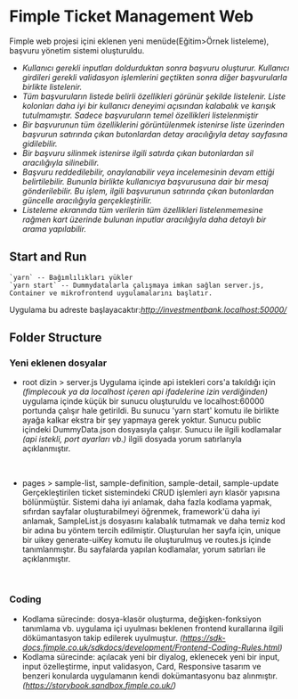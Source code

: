 # Fimple Ticket Management Web
Fimple web projesi içini eklenen yeni menüde(Eğitim>Örnek listeleme), başvuru yönetim sistemi oluşturuldu.

- _Kullanıcı gerekli inputları doldurduktan sonra başvuru oluşturur. Kullanıcı girdileri gerekli validasyon işlemlerini geçtikten sonra diğer başvurularla birlikte listelenir._
- _Tüm başvuruların listede belirli özellikleri görünür şekilde listelenir. Liste kolonları daha iyi bir kullanıcı deneyimi açısından kalabalık ve karışık tutulmamıştır. Sadece başvuruların temel özellikleri listelenmiştir_ 
- _Bir başvurunun tüm özelliklerini görüntülenmek istenirse liste üzerinden başvurun satırında çıkan butonlardan detay aracılığıyla detay sayfasına gidilebilir._
- _Bir başvuru silinmek istenirse ilgili satırda çıkan butonlardan sil aracılığıyla silinebilir._
- _Başvuru reddedilebilir, onaylanabilir veya incelemesinin devam ettiği belirtilebilir. Bununla birlikte kullanıcıya başvurusuna dair bir mesaj gönderilebilir. Bu işlem, ilgili başvurunun satırında çıkan butonlardan güncelle aracılığıyla gerçekleştirilir._
- _Listeleme ekranında tüm verilerin tüm özellikleri listelenmemesine rağmen kart üzerinde bulunan inputlar aracılığıyla daha detaylı bir arama yapılabilir._


## Start and Run
```
`yarn` -- Bağımlılıkları yükler
`yarn start` -- Dummydatalarla çalışmaya imkan sağlan server.js, Container ve mikrofrontend uygulamalarını başlatır.
```

Uygulama bu adreste başlayacaktır:_http://investmentbank.localhost:50000/_

## Folder Structure
### Yeni eklenen dosyalar
- root dizin > server.js
Uygulama içinde api istekleri cors'a takıldığı için _(fimplecouk ya da localhost içeren api ifadelerine izin verdiğinden)_ uygulama içinde küçük bir sunucu oluşturuldu ve localhost:60000 portunda çalışır hale getirildi.
Bu sunucu 'yarn start' komutu ile birlikte ayağa kalkar ekstra bir şey yapmaya gerek yoktur.
Sunucu public içindeki DummyData.json dosyasıyla çalışır.
Sunucu ile ilgili kodlamalar _(api istekli, port ayarları vb.)_ ilgili dosyada yorum satırlarıyla açıklanmıştır.
<br />

- pages > sample-list, sample-definition, sample-detail, sample-update
Gerçekleştirilen ticket sistemindeki CRUD işlemleri ayrı klasör yapısına bölünmüştür. Sistemi daha iyi anlamak, daha fazla kodlama yapmak, sıfırdan sayfalar oluşturabilmeyi öğrenmek, framework'ü daha iyi anlamak, SampleList.js dosyasını kalabalık tutmamak ve daha temiz kod bir adına bu yöntem tercih edilmiştir.
Oluşturulan her sayfa için, unique bir uikey generate-uiKey komutu ile oluşturulmuş ve routes.js içinde tanımlanmıştır.
Bu sayfalarda yapılan kodlamalar, yorum satırları ile açıklanmıştır.
<br />

### Coding
- Kodlama sürecinde: dosya-klasör oluşturma, değişken-fonksiyon tanımlama vb. uygulama içi uyulması beklenen frontend kurallarına ilgili dökümantasyon takip edilerek uyulmuştur. _(https://sdk-docs.fimple.co.uk/sdkdocs/development/Frontend-Coding-Rules.html)_ 
- Kodlama sürecinde: açılacak yeni bir diyalog, eklenecek yeni bir input, input özelleştirme, input validasyon, Card, Responsive tasarım ve benzeri konularda uygulamanın kendi dokümantasyonu baz alınmıştır. _(https://storybook.sandbox.fimple.co.uk/)_